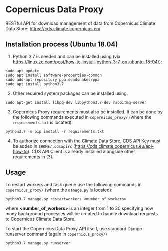# Copernicus Data Proxy

RESTful API for download management of data from Copernicus Climate Data Store: https://cds.climate.copernicus.eu/

## Installation process (Ubuntu 18.04)

1. Python 3.7 is needed and can be installed using (via https://linuxize.com/post/how-to-install-python-3-7-on-ubuntu-18-04/): 

```
sudo apt update
sudo apt install software-properties-common
sudo add-apt-repository ppa:deadsnakes/ppa
sudo apt install python3.7
```

2. Other required system packages can be installed using:

```
sudo apt-get install libpq-dev libpython3.7-dev rabbitmq-server
```

3. Copernicus Proxy requirements must also be installed. It can be done by the following commands executed in `copernicus_proxy/` (where the `requirements.txt` is located):

```
python3.7 -m pip install -r requirements.txt
```

4. To authorize connection with the Climate Data Store, CDS API Key must be added in `$HOME/.cdsapirc` (https://cds.climate.copernicus.eu/api-how-to). CDS API Client is already installed alongside other requirements in (3).

## Usage

To restart workers and task queue use the following commands in `copernicus_proxy/` (where the `manage.py` is located):

```
python3.7 manage.py restartworkers <number_of_workers>
```

where **<number_of_workers>** is an integer from 1 to 30 specifying how many background processes will be created to handle download requests to Copernicus Climate Data Store.

To start the Copernicus Data Proxy API itself, use standard Django runserver command (again in `copernicus_proxy/`)

```
python3.7 manage.py runserver
```
